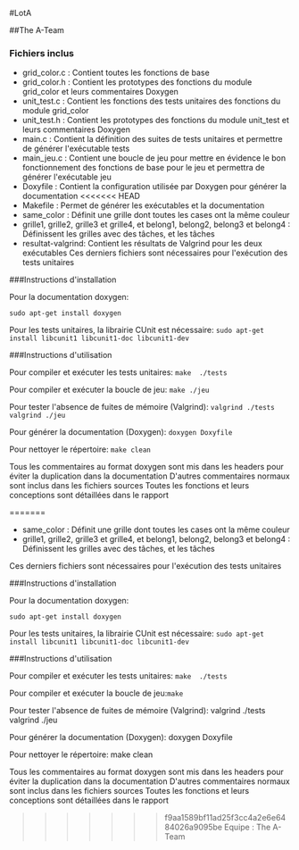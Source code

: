 #LotA

##The A-Team

### Fichiers inclus

* grid_color.c : Contient toutes les fonctions de base
* grid_color.h : Contient les prototypes des fonctions du module grid_color et leurs commentaires Doxygen
* unit_test.c : Contient les fonctions des tests unitaires des fonctions du module grid_color
* unit_test.h : Contient les prototypes des fonctions du module unit_test et leurs commentaires Doxygen
* main.c : Contient la définition des suites de tests unitaires et permettre de générer l'exécutable tests
* main_jeu.c : Contient une boucle de jeu pour mettre en évidence le bon fonctionnement des fonctions de base pour le jeu et permettra de générer l'exécutable jeu
* Doxyfile : Contient la configuration utilisée par Doxygen pour générer la documentation
<<<<<<< HEAD
* Makefile : Permet de générer les exécutables et la documentation
* same_color : Définit une grille dont toutes les cases ont la même couleur
* grille1, grille2, grille3 et grille4, et belong1, belong2, belong3 et belong4 : Définissent les grilles avec des tâches, et les tâches
* resultat-valgrind: Contient les résultats de Valgrind pour les deux exécutables
Ces derniers fichiers sont nécessaires pour l'exécution des tests unitaires

###Instructions d'installation

Pour la documentation doxygen:

`sudo apt-get install doxygen`

Pour les tests unitaires, la librairie CUnit est nécessaire:
`sudo apt-get install libcunit1 libcunit1-doc libcunit1-dev`

###Instructions d'utilisation

Pour compiler et exécuter les tests unitaires:
`make 
./tests`

Pour compiler et exécuter la boucle de jeu:
`make
./jeu`

Pour tester l'absence de fuites de mémoire (Valgrind):
`valgrind ./tests
valgrind ./jeu`

Pour générer la documentation (Doxygen):
`doxygen Doxyfile`

Pour nettoyer le répertoire:
`make clean`

Tous les commentaires au format doxygen sont mis dans les headers pour éviter la duplication dans la documentation
D'autres commentaires normaux sont inclus dans les fichiers sources
Toutes les fonctions et leurs conceptions sont détaillées dans le rapport 

=======
* same_color : Définit une grille dont toutes les cases ont la même couleur
* grille1, grille2, grille3 et grille4, et belong1, belong2, belong3 et belong4 : Définissent les grilles avec des tâches, et les tâches

Ces derniers fichiers sont nécessaires pour l'exécution des tests unitaires

###Instructions d'installation

Pour la documentation doxygen:

`sudo apt-get install doxygen`

Pour les tests unitaires, la librairie CUnit est nécessaire:
`sudo apt-get install libcunit1 libcunit1-doc libcunit1-dev`

###Instructions d'utilisation

Pour compiler et exécuter les tests unitaires:
`make 
./tests`

Pour compiler et exécuter la boucle de jeu:`make`

Pour tester l'absence de fuites de mémoire (Valgrind):
valgrind ./tests
valgrind ./jeu

Pour générer la documentation (Doxygen):
doxygen Doxyfile

Pour nettoyer le répertoire:
make clean

Tous les commentaires au format doxygen sont mis dans les headers pour éviter la duplication dans la documentation
D'autres commentaires normaux sont inclus dans les fichiers sources
Toutes les fonctions et leurs conceptions sont détaillées dans le rapport 

>>>>>>> f9aa1589bf11ad25f3cc4a2e6e6484026a9095be
Equipe : The A-Team
